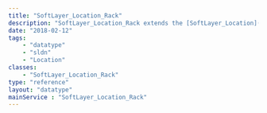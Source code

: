 ```yaml
---
title: "SoftLayer_Location_Rack"
description: "SoftLayer_Location_Rack extends the [SoftLayer_Location](/reference/datatypes/SoftLayer_Location) data type to include rack-specific properties. "
date: "2018-02-12"
tags:
    - "datatype"
    - "sldn"
    - "Location"
classes:
    - "SoftLayer_Location_Rack"
type: "reference"
layout: "datatype"
mainService : "SoftLayer_Location_Rack"
---
```

